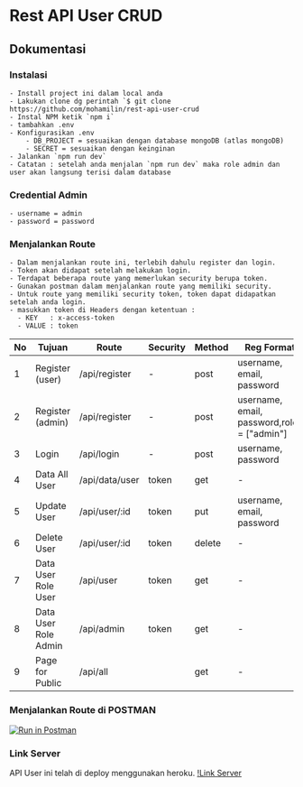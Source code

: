 # Rest API User CRUD
## Dokumentasi 

### Instalasi
    - Install project ini dalam local anda
    - Lakukan clone dg perintah `$ git clone https://github.com/mohamilin/rest-api-user-crud
    - Instal NPM ketik `npm i`
    - tambahkan .env 
    - Konfigurasikan .env
        - DB_PROJECT = sesuaikan dengan database mongoDB (atlas mongoDB)
        - SECRET = sesuaikan dengan keinginan
    - Jalankan `npm run dev`
    - Catatan : setelah anda menjalan `npm run dev` maka role admin dan user akan langsung terisi dalam database

### Credential Admin
    - username = admin
    - password = password

### Menjalankan Route

    - Dalam menjalankan route ini, terlebih dahulu register dan login.
    - Token akan didapat setelah melakukan login.
    - Terdapat beberapa route yang memerlukan security berupa token.
    - Gunakan postman dalam menjalankan route yang memiliki security. 
    - Untuk route yang memiliki security token, token dapat didapatkan setelah anda login.
    - masukkan token di Headers dengan ketentuan :
      - KEY   : x-access-token
      - VALUE : token

| No  | Tujuan                | Route                   | Security | Method  | Reg Format                                 |
| --- | ------                | -----                   | -------- | ------- | ----------                                 |
|  1  | Register (user)       | /api/register           |     -    | post    | username, email, password                  |
|  2  | Register (admin)      | /api/register           |     -    | post    | username, email, password,roles = ["admin"]|
|  3  | Login                 | /api/login              |     -    | post    | username, password                         |
|  4  | Data All User         | /api/data/user          |   token  | get     |        -                                   |
|  5  | Update User           | /api/user/:id           |   token  | put     | username, email, password                  |
|  6  | Delete User           | /api/user/:id           |   token  | delete  |        -                                   |
|  7  | Data User Role User   | /api/user               |   token  | get     |        -                                   |
|  8  | Data User Role Admin  | /api/admin              |   token  | get     |        -                                   |
|  9  | Page for Public       | /api/all                |          | get     |        -                                   |

### Menjalankan Route di POSTMAN
[![Run in Postman](https://run.pstmn.io/button.svg)](https://app.getpostman.com/run-collection/dbb5660044e243fdf4e4)

### Link Server 
API User ini telah di deploy menggunakan heroku. 
[!Link Server](https://server-crud-user.herokuapp.com/)
